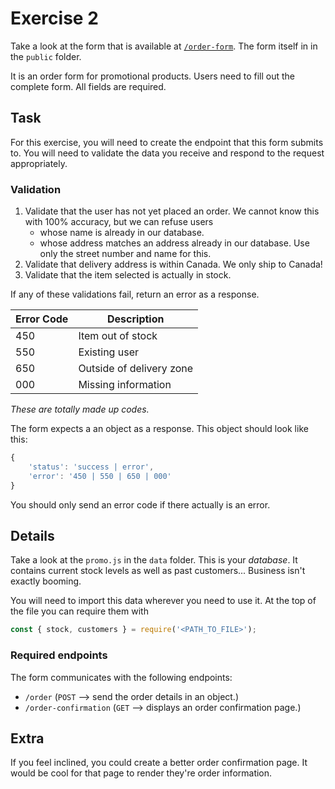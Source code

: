 # Exercise 2

Take a look at the form that is available at [`/order-form`](http://localhost:8000/user-form). The form itself in in the `public` folder.

It is an order form for promotional products. Users need to fill out the complete form. All fields are required.

## Task

For this exercise, you will need to create the endpoint that this form submits to. You will need to validate the data you receive and respond to the request appropriately.

### Validation

1. Validate that the user has not yet placed an order. We cannot know this with 100% accuracy, but we can refuse users
    - whose name is already in our database.
    - whose address matches an address already in our database. Use only the street number and name for this.
2. Validate that delivery address is within Canada. We only ship to Canada!
3. Validate that the item selected is actually in stock.

If any of these validations fail, return an error as a response.

| Error Code | Description              |
| ---------- | ------------------------ |
| 450        | Item out of stock        |
| 550        | Existing user            |
| 650        | Outside of delivery zone |
| 000        | Missing information      |

_These are totally made up codes._

The form expects a an object as a response. This object should look like this:

```js
{
    'status': 'success | error',
    'error': '450 | 550 | 650 | 000'
}
```

You should only send an error code if there actually is an error.

## Details

Take a look at the `promo.js` in the `data` folder. This is your _database_. It contains current stock levels as well as past customers... Business isn't exactly booming.

You will need to import this data wherever you need to use it. At the top of the file you can require them with 

```js
const { stock, customers } = require('<PATH_TO_FILE>');
```

### Required endpoints

The form communicates with the following endpoints:

- `/order` (`POST` --> send the order details in an object.)
- `/order-confirmation` (`GET` --> displays an order confirmation page.)

## Extra

If you feel inclined, you could create a better order confirmation page. It would be cool for that page to render they're order information.

